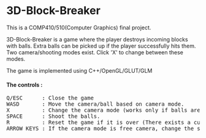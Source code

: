 # 3D-Block-Breaker
This is a COMP410/510(Computer Graphics) final project.

3D-Block-Breaker is a game where the player destroys incoming blocks with balls. Extra balls can be picked up if the player successfully hits them. Two camera/shooting modes exist. Click 'X' to change between these modes.

The game is implemented using C++/OpenGL/GLUT/GLM

#### The controls : 
<pre>
Q/ESC      : Close the game
WASD       : Move the camera/ball based on camera mode.
X          : Change the camera mode (works only if balls are not being shot at the time of click)
SPACE      : Shoot the balls.
R          : Reset the game if it is over (There exists a cube at the z = 0 plane).
ARROW KEYS : If the camera mode is free camera, change the shooting direction.
<pre/>
